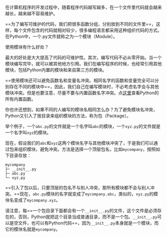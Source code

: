 在计算机程序的开发过程中，随着程序代码越写越多，在一个文件里代码就会越来越长，越来越不容易维护。

==为了编写可维护的代码，我们把很多函数分组，分别放到不同的文件里==，这样，每个文件包含的代码就相对较少，很多编程语言都采用这种组织代码的方式。在Python中，一个.py文件就称之为一个模块（Module）。

使用模块有什么好处？

最大的好处是大大提高了代码的可维护性。其次，编写代码不必从零开始。当一个模块编写完毕，就可以被其他地方引用。我们在编写程序的时候，也经常引用其他模块，包括Python内置的模块和来自第三方的模块。

==使用模块还可以避免函数名和变量名冲突。相同名字的函数和变量完全可以分别存在不同的模块中==，因此，我们自己在编写模块时，不必考虑名字会与其他模块冲突。但是也要注意，尽量不要与内置函数名字冲突。点[这里](http://docs.python.org/3/library/functions.html)查看Python的所有内置函数。

你也许还想到，如果不同的人编写的模块名相同怎么办？为了避免模块名冲突，Python又引入了按目录来组织模块的方法，称为包（Package）。

举个例子，一个`abc.py`的文件就是一个名字叫`abc`的模块，一个`xyz.py`的文件就是一个名字叫`xyz`的模块。

现在，假设我们的`abc`和`xyz`这两个模块名字与其他模块冲突了，于是我们可以通过包来组织模块，避免冲突。方法是选择一个顶层包名，比如`mycompany`，按照如下目录存放：

```
mycompany
├─ __init__.py
├─ abc.py
└─ xyz.py
```

==引入了包以后，只要顶层的包名不与别人冲突，那所有模块都不会与别人冲突。==现在，`abc.py`模块的名字就变成了`mycompany.abc`，类似的，`xyz.py`的模块名变成了`mycompany.xyz`。

请注意，每==一个包目录下面都会有一个`__init__.py`的文件，这个文件是必须存在的，否则，Python就把这个目录当成普通目录，而不是一个包。`__init__.py`可以是空文件，也可以有Python代码==，因为`__init__.py`本身就是一个模块，而它的模块名就是`mycompany`。